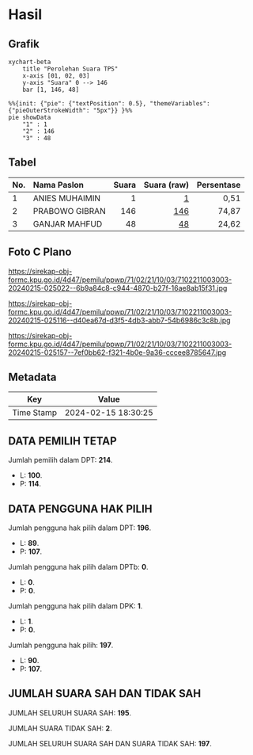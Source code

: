 # Hasil

## Grafik

```mermaid
xychart-beta
    title "Perolehan Suara TPS"
    x-axis [01, 02, 03]
    y-axis "Suara" 0 --> 146
    bar [1, 146, 48]
```

```mermaid
%%{init: {"pie": {"textPosition": 0.5}, "themeVariables": {"pieOuterStrokeWidth": "5px"}} }%%
pie showData
    "1" : 1
    "2" : 146
    "3" : 48
```

## Tabel

| No. | Nama Paslon    | Suara | Suara (raw) | Persentase |
|:--- |:-------------- | -----:| -----------:| ----------:|
| 1   | ANIES MUHAIMIN | 1     | [1][p-1]    | 0,51       |
| 2   | PRABOWO GIBRAN | 146   | [146][p-2]  | 74,87      |
| 3   | GANJAR MAHFUD  | 48    | [48][p-3]   | 24,62      |


[p-1]: https://github.com/gigit-pemilu/pemilu-2024-71-sulawesi-utara/blob/main/pilpres/hitung-suara/sub/71-sulawesi-utara/sub/02-minahasa/sub/21-kawangkoan-utara/sub/1003-talikuran-barat/sub/003-tps/sub/paslon-1.txt
[p-2]: https://github.com/gigit-pemilu/pemilu-2024-71-sulawesi-utara/blob/main/pilpres/hitung-suara/sub/71-sulawesi-utara/sub/02-minahasa/sub/21-kawangkoan-utara/sub/1003-talikuran-barat/sub/003-tps/sub/paslon-2.txt
[p-3]: https://github.com/gigit-pemilu/pemilu-2024-71-sulawesi-utara/blob/main/pilpres/hitung-suara/sub/71-sulawesi-utara/sub/02-minahasa/sub/21-kawangkoan-utara/sub/1003-talikuran-barat/sub/003-tps/sub/paslon-3.txt

## Foto C Plano

https://sirekap-obj-formc.kpu.go.id/4d47/pemilu/ppwp/71/02/21/10/03/7102211003003-20240215-025022--6b9a84c8-c944-4870-b27f-16ae8ab15f31.jpg

https://sirekap-obj-formc.kpu.go.id/4d47/pemilu/ppwp/71/02/21/10/03/7102211003003-20240215-025116--d40ea67d-d3f5-4db3-abb7-54b6986c3c8b.jpg

https://sirekap-obj-formc.kpu.go.id/4d47/pemilu/ppwp/71/02/21/10/03/7102211003003-20240215-025157--7ef0bb62-f321-4b0e-9a36-cccee8785647.jpg


## Metadata

| Key        | Value               |
| ---------- | ------------------- |
| Time Stamp | 2024-02-15 18:30:25 |


## DATA PEMILIH TETAP

Jumlah pemilih dalam DPT: **214**.
 * L: **100**.
 * P: **114**.

## DATA PENGGUNA HAK PILIH

Jumlah pengguna hak pilih dalam DPT: **196**.
 * L: **89**.
 * P: **107**.

Jumlah pengguna hak pilih dalam DPTb: **0**.
 * L: **0**.
 * P: **0**.

Jumlah pengguna hak pilih dalam DPK: **1**.
 * L: **1**.
 * P: **0**.

Jumlah pengguna hak pilih: **197**.
 * L: **90**.
 * P: **107**.

## JUMLAH SUARA SAH DAN TIDAK SAH

JUMLAH SELURUH SUARA SAH: **195**.

JUMLAH SUARA TIDAK SAH: **2**.

JUMLAH SELURUH SUARA SAH DAN SUARA TIDAK SAH: **197**.


